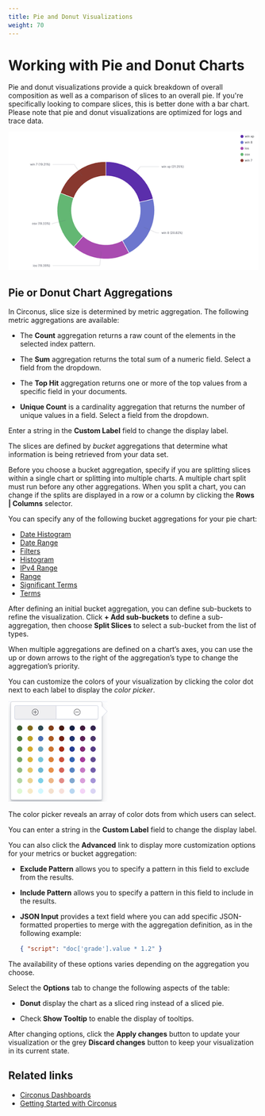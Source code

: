 ```yaml
---
title: Pie and Donut Visualizations
weight: 70
---
```


# Working with Pie and Donut Charts

Pie and donut visualizations provide a quick breakdown of overall composition as well as a comparison of slices to an overall pie. If you're specifically looking to compare slices, this is better done with a bar chart. Please note that pie and donut visualizations are optimized for logs and trace data.

![Pie and Donut Visualization](../img/visualizations-pie.png)

## Pie or Donut Chart Aggregations

In Circonus, slice size is determined by metric aggregation. The following metric aggregations are available:

- The **Count** aggregation returns a raw count of the elements in the selected index pattern.

- The **Sum** aggregation returns the total sum of a numeric field. Select a field from the dropdown.

- The **Top Hit** aggregation returns one or more of the top values from a specific field in your documents.

- **Unique Count** is a cardinality aggregation that returns the number of unique values in a field. Select a field from the dropdown.

Enter a string in the **Custom Label** field to change the display label.

The slices are defined by _bucket_ aggregations that determine what information is being retrieved from your data set.

Before you choose a bucket aggregation, specify if you are splitting slices within a single chart or splitting into multiple charts. A multiple chart split must run before any other aggregations. When you split a chart, you can change if the splits are displayed in a row or a column by clicking the **Rows | Columns** selector.

You can specify any of the following bucket aggregations for your pie chart:

- [Date Histogram](/circonus3/visualizations/aggregations/pipeline-agg/#sibling-pipeline-aggregations)
- [Date Range](/circonus3/visualizations/aggregations/pipeline-agg/#sibling-pipeline-aggregations)
- [Filters](/circonus3/visualizations/aggregations/pipeline-agg/#sibling-pipeline-aggregations)
- [Histogram](/circonus3/visualizations/aggregations/pipeline-agg/#sibling-pipeline-aggregations)
- [IPv4 Range](/circonus3/visualizations/aggregations/pipeline-agg/#sibling-pipeline-aggregations)
- [Range](/circonus3/visualizations/aggregations/pipeline-agg/#sibling-pipeline-aggregations)
- [Significant Terms](/circonus3/visualizations/aggregations/pipeline-agg/#sibling-pipeline-aggregations)
- [Terms](/circonus3/visualizations/aggregations/pipeline-agg/#sibling-pipeline-aggregations)

After defining an initial bucket aggregation, you can define sub-buckets to refine the visualization. Click **+ Add sub-buckets** to define a sub-aggregation, then choose **Split Slices** to select a sub-bucket from the list of types.

When multiple aggregations are defined on a chart’s axes, you can use the up or down arrows to the right of the aggregation’s type to change the aggregation’s priority.

You can customize the colors of your visualization by clicking the color dot next to each label to display the _color picker_.

![Color Picker](../img/visualizations-color_picker.png)

The color picker reveals an array of color dots from which users can select.

You can enter a string in the **Custom Label** field to change the display label.

You can also click the **Advanced** link to display more customization options for your metrics or bucket aggregation:

- **Exclude Pattern** allows you to specify a pattern in this field to exclude from the results.

- **Include Pattern** allows you to specify a pattern in this field to include in the results.

- **JSON Input** provides a text field where you can add specific JSON-formatted properties to merge with the aggregation definition, as in the following example:

  ```json
  { "script": "doc['grade'].value * 1.2" }
  ```

The availability of these options varies depending on the aggregation you choose.

Select the **Options** tab to change the following aspects of the table:

- **Donut** display the chart as a sliced ring instead of a sliced pie.

- Check **Show Tooltip** to enable the display of tooltips.

After changing options, click the **Apply changes** button to update your visualization or the grey **Discard changes** button to keep your visualization in its current state.

## Related links

- [Circonus Dashboards](/circonus3/dashboards/introduction/)
- [Getting Started with Circonus](/circonus3/getting-started/)
